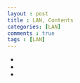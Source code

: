 ```yaml
---
layout : post
title : LAN, Contents
categories: [LAN]
comments : true
tags : [LAN]
---
```


- <a href='' class='jb-medium'></a>
- <a href='' class='jb-medium'></a>
- <a href='' class='jb-medium'></a>



